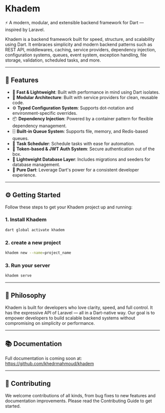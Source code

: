 # Khadem

⚡ A modern, modular, and extensible backend framework for Dart — inspired by Laravel.

Khadem is a backend framework built for speed, structure, and scalability using Dart. It embraces simplicity and modern backend patterns such as REST API, middlewares, caching, service providers, dependency injection, configuration systems, queues, event system, exception handling, file storage, validation, scheduled tasks, and more.

---

## 🚀 Features

- 🚀 **Fast & Lightweight**: Built with performance in mind using Dart isolates.
- 🧱 **Modular Architecture**: Built with service providers for clean, reusable code.
- ⚙️ **Typed Configuration System**: Supports dot-notation and environment-specific overrides.
- 📦 **Dependency Injection**: Powered by a container pattern for flexible dependency management.
- 🗄️ **Built-in Queue System**: Supports file, memory, and Redis-based queues.
- 🧵 **Task Scheduler**: Schedule tasks with ease for automation.
- 🔐 **Token-based & JWT Auth System**: Secure authentication out of the box.
- 💾 **Lightweight Database Layer**: Includes migrations and seeders for database management.
- 🎯 **Pure Dart**: Leverage Dart's power for a consistent developer experience.

---

## ⚙️ Getting Started

Follow these steps to get your Khadem project up and running:

### 1. Install Khadem
```bash
dart global activate khadem
```
### 2. create a new project
```bash
khadem new --name=project_name
```
### 3. Run your server
```bash
khadem serve
```

---

## 🧠 Philosophy

Khadem is built for developers who love clarity, speed, and full control. It has the expressive API of Laravel — all in a Dart-native way. Our goal is to empower developers to build scalable backend systems without compromising on simplicity or performance.

---

## 📚 Documentation

Full documentation is coming soon at: https://github.com/khedrmahmoud/khadem

---

## 🤝 Contributing
We welcome contributions of all kinds, from bug fixes to new features and documentation improvements. Please read the Contributing Guide to get started.

